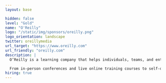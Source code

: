 ```yaml
---
layout: base

hidden: false
level: "Gold"
name: "O'Reilly"
logo: "/static/img/sponsors/oreilly.png"
logo_orientation: landscape
twitter: oreillymedia
url_target: "https://www.oreilly.com"
url_friendly: "oreilly.com"
description: |
  O’Reilly is a learning company that helps individuals, teams, and enterprises build skills to succeed in a world defined by technology-driven transformation.

  From in-person conferences and live online training courses to self-directed learning and immediate access to problem solving online, O’Reilly has you and your team covered.
hiring: true
---
```

